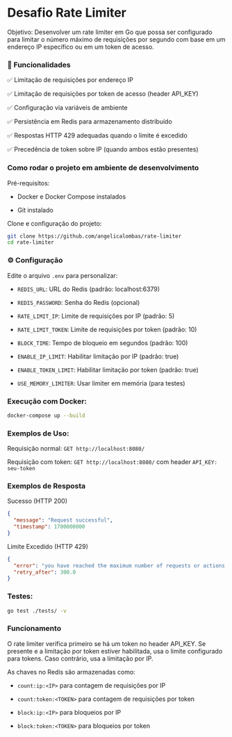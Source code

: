 # Desafio Rate Limiter
Objetivo: Desenvolver um rate limiter em Go que possa ser configurado para limitar o número máximo de requisições por segundo com base em um endereço IP específico ou em um token de acesso.

### 🚀 Funcionalidades
✅ Limitação de requisições por endereço IP

✅ Limitação de requisições por token de acesso (header API_KEY)

✅ Configuração via variáveis de ambiente

✅ Persistência em Redis para armazenamento distribuído

✅ Respostas HTTP 429 adequadas quando o limite é excedido

✅ Precedência de token sobre IP (quando ambos estão presentes)

### Como rodar o projeto em ambiente de desenvolvimento
Pré-requisitos:

- Docker e Docker Compose instalados

- Git instalado

Clone e configuração do projeto:

```bash
git clone https://github.com/angelicalombas/rate-limiter
cd rate-limiter
```

### ⚙️ Configuração
Edite o arquivo ```.env``` para personalizar:
- ```REDIS_URL```: URL do Redis (padrão: localhost:6379)

- ```REDIS_PASSWORD```: Senha do Redis (opcional)

- ```RATE_LIMIT_IP```: Limite de requisições por IP (padrão: 5)

- ```RATE_LIMIT_TOKEN```: Limite de requisições por token (padrão: 10)

- ```BLOCK_TIME```: Tempo de bloqueio em segundos (padrão: 100)

- ```ENABLE_IP_LIMIT```: Habilitar limitação por IP (padrão: true)

- ```ENABLE_TOKEN_LIMIT```: Habilitar limitação por token (padrão: true)

- ```USE_MEMORY_LIMITER```: Usar limiter em memória (para testes)

### Execução com Docker:

```bash
docker-compose up --build
```

### Exemplos de Uso:

Requisição normal: ```GET http://localhost:8080/```

Requisição com token: ```GET http://localhost:8080/``` com header ```API_KEY: seu-token```

### Exemplos de Resposta
Sucesso (HTTP 200)
```json
{
  "message": "Request successful",
  "timestamp": 1700000000
}
```
Limite Excedido (HTTP 429)
```json
{
  "error": "you have reached the maximum number of requests or actions allowed within a certain time frame",
  "retry_after": 300.0
}
```


### Testes:

```bash
go test ./tests/ -v
```




### Funcionamento
O rate limiter verifica primeiro se há um token no header API_KEY. Se presente e a limitação por token estiver habilitada, usa o limite configurado para tokens. Caso contrário, usa a limitação por IP.

As chaves no Redis são armazenadas como:

- ```count:ip:<IP>``` para contagem de requisições por IP

- ```count:token:<TOKEN>``` para contagem de requisições por token

- ```block:ip:<IP>``` para bloqueios por IP

- ```block:token:<TOKEN>``` para bloqueios por token
